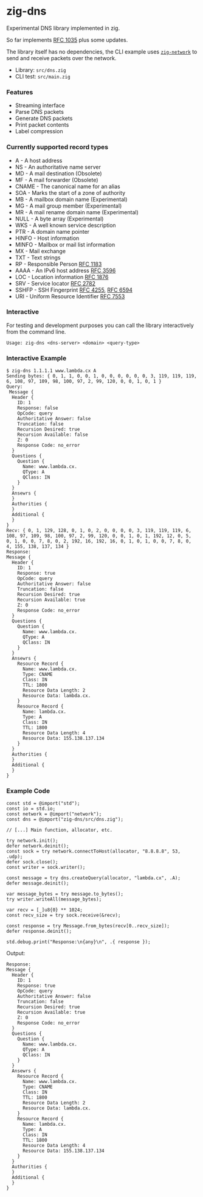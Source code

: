 # zig-dns

Experimental DNS library implemented in zig.

So far implements [RFC 1035](https://www.rfc-editor.org/rfc/rfc1035.html) plus some updates.

The library itself has no dependencies, the CLI example uses [`zig-network`](https://github.com/MasterQ32/zig-network) to send and receive packets over the network.

* Library: `src/dns.zig`
* CLI test: `src/main.zig`

### Features
  * Streaming interface
  * Parse DNS packets
  * Generate DNS packets
  * Print packet contents
  * Label compression

### Currently supported record types

* A - A host address
* NS - An authoritative name server
* MD - A mail destination (Obsolete)
* MF - A mail forwarder (Obsolete)
* CNAME - The canonical name for an alias
* SOA - Marks the start of a zone of authority
* MB - A mailbox domain name (Experimental)
* MG - A mail group member (Experimental)
* MR - A mail rename domain name (Experimental)
* NULL - A byte array (Experimental)
* WKS - A well known service description
* PTR - A domain name pointer
* HINFO - Host information
* MINFO - Mailbox or mail list information
* MX - Mail exchange
* TXT - Text strings
* RP - Responsible Person [RFC 1183](https://www.rfc-editor.org/rfc/rfc1183)
* AAAA - An IPv6 host address [RFC 3596](https://www.rfc-editor.org/rfc/rfc3596)
* LOC - Location information [RFC 1876](https://datatracker.ietf.org/doc/html/rfc1876)
* SRV - Service locator [RFC 2782](https://www.rfc-editor.org/rfc/rfc2782)
* SSHFP - SSH Fingerprint [RFC 4255](https://www.rfc-editor.org/rfc/rfc4255), [RFC 6594](https://www.rfc-editor.org/rfc/rfc6594)
* URI - Uniform Resource Identifier [RFC 7553](https://www.rfc-editor.org/rfc/rfc7553.html)
  
### Interactive

For testing and development purposes you can call the library interactively from the command line.

```
Usage: zig-dns <dns-server> <domain> <query-type>
```

### Interactive Example

```
$ zig-dns 1.1.1.1 www.lambda.cx A
Sending bytes: { 0, 1, 1, 0, 0, 1, 0, 0, 0, 0, 0, 0, 3, 119, 119, 119, 6, 108, 97, 109, 98, 100, 97, 2, 99, 120, 0, 0, 1, 0, 1 }
Query:
 Message {
  Header {
    ID: 1
    Response: false
    OpCode: query
    Authoritative Answer: false
    Truncation: false
    Recursion Desired: true
    Recursion Available: false
    Z: 0
    Response Code: no_error
  }
  Questions {
    Question {
      Name: www.lambda.cx.
      QType: A
      QClass: IN
    }
  }
  Ansewrs {
  }
  Authorities {
  }
  Additional {
  }
}
Recv: { 0, 1, 129, 128, 0, 1, 0, 2, 0, 0, 0, 0, 3, 119, 119, 119, 6, 108, 97, 109, 98, 100, 97, 2, 99, 120, 0, 0, 1, 0, 1, 192, 12, 0, 5, 0, 1, 0, 0, 7, 8, 0, 2, 192, 16, 192, 16, 0, 1, 0, 1, 0, 0, 7, 8, 0, 4, 155, 138, 137, 134 }
Response:
Message {
  Header {
    ID: 1
    Response: true
    OpCode: query
    Authoritative Answer: false
    Truncation: false
    Recursion Desired: true
    Recursion Available: true
    Z: 0
    Response Code: no_error
  }
  Questions {
    Question {
      Name: www.lambda.cx.
      QType: A
      QClass: IN
    }
  }
  Ansewrs {
    Resource Record {
      Name: www.lambda.cx.
      Type: CNAME
      Class: IN
      TTL: 1800
      Resource Data Length: 2
      Resource Data: lambda.cx.
    }
    Resource Record {
      Name: lambda.cx.
      Type: A
      Class: IN
      TTL: 1800
      Resource Data Length: 4
      Resource Data: 155.138.137.134
    }
  }
  Authorities {
  }
  Additional {
  }
}
```

### Example Code

```zig
const std = @import("std");
const io = std.io;
const network = @import("network");
const dns = @import("zig-dns/src/dns.zig");

// [...] Main function, allocator, etc.

try network.init();
defer network.deinit();
const sock = try network.connectToHost(allocator, "8.8.8.8", 53, .udp);
defer sock.close();
const writer = sock.writer();

const message = try dns.createQuery(allocator, "lambda.cx", .A);
defer message.deinit();

var message_bytes = try message.to_bytes();
try writer.writeAll(message_bytes);

var recv = [_]u8{0} ** 1024;
const recv_size = try sock.receive(&recv);

const response = try Message.from_bytes(recv[0..recv_size]);
defer response.deinit();

std.debug.print("Response:\n{any}\n", .{ response });
```

Output:

```
Response:
Message {
  Header {
    ID: 1
    Response: true
    OpCode: query
    Authoritative Answer: false
    Truncation: false
    Recursion Desired: true
    Recursion Available: true
    Z: 0
    Response Code: no_error
  }
  Questions {
    Question {
      Name: www.lambda.cx.
      QType: A
      QClass: IN
    }
  }
  Ansewrs {
    Resource Record {
      Name: www.lambda.cx.
      Type: CNAME
      Class: IN
      TTL: 1800
      Resource Data Length: 2
      Resource Data: lambda.cx.
    }
    Resource Record {
      Name: lambda.cx.
      Type: A
      Class: IN
      TTL: 1800
      Resource Data Length: 4
      Resource Data: 155.138.137.134
    }
  }
  Authorities {
  }
  Additional {
  }
}
```

